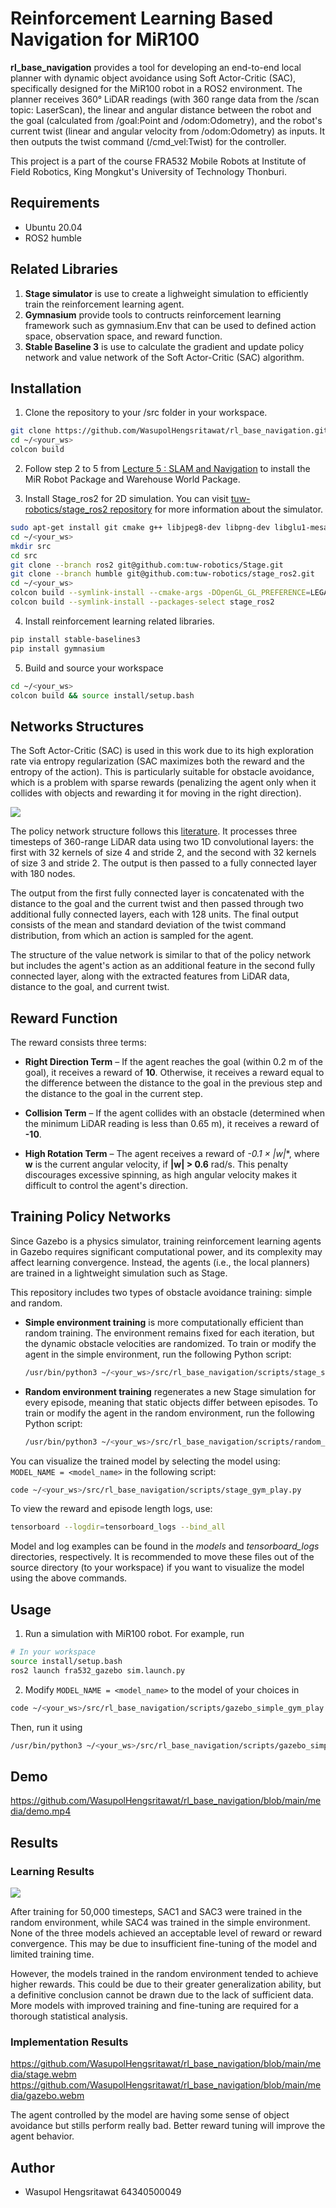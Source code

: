 # Reinforcement Learning Based Navigation for MiR100

**rl_base_navigation** provides a tool for developing an end-to-end local planner with dynamic object avoidance using Soft Actor-Critic (SAC), specifically designed for the MiR100 robot in a ROS2 environment. The planner receives 360° LiDAR readings (with 360 range data from the /scan topic: LaserScan), the linear and angular distance between the robot and the goal (calculated from /goal:Point and /odom:Odometry), and the robot's current twist (linear and angular velocity from /odom:Odometry) as inputs. It then outputs the twist command (/cmd_vel:Twist) for the controller.

This project is a part of the course FRA532 Mobile Robots at Institute of Field Robotics, King Mongkut's University of Technology Thonburi. 

## Requirements
- Ubuntu 20.04
- ROS2 humble

## Related Libraries
1. **Stage simulator** is use to create a lighweight simulation to efficiently train the reinforcement learning agent.
2. **Gymnasium** provide tools to contructs reinforcement learning framework such as gymnasium.Env that can be used to defined action space, observation space, and reward function.
3. **Stable Baseline 3** is use to calculate the gradient and update policy network and value network of the Soft Actor-Critic (SAC) algorithm.

## Installation

1. Clone the repository to your /src folder in your workspace.

```bash
git clone https://github.com/WasupolHengsritawat/rl_base_navigation.git
cd ~/<your_ws>
colcon build
```
2. Follow step 2 to 5 from [Lecture 5 : SLAM and Navigation](https://github.com/kittinook/MobileRobotics2025/tree/navigation-sol) to install the MiR Robot Package and Warehouse World Package.

3. Install Stage_ros2 for 2D simulation. You can visit [tuw-robotics/stage_ros2 repository](https://github.com/tuw-robotics/stage_ros2) for more information about the simulator.
```bash
sudo apt-get install git cmake g++ libjpeg8-dev libpng-dev libglu1-mesa-dev libltdl-dev libfltk1.1-dev
cd ~/<your_ws>
mkdir src
cd src
git clone --branch ros2 git@github.com:tuw-robotics/Stage.git
git clone --branch humble git@github.com:tuw-robotics/stage_ros2.git
cd ~/<your_ws>
colcon build --symlink-install --cmake-args -DOpenGL_GL_PREFERENCE=LEGACY
colcon build --symlink-install --packages-select stage_ros2     
```

4. Install reinforcement learning related libraries.
```bash
pip install stable-baselines3
pip install gymnasium
```

5. Build and source your workspace
```bash
cd ~/<your_ws>
colcon build && source install/setup.bash
```
## Networks Structures
The Soft Actor-Critic (SAC) is used in this work due to its high exploration rate via entropy regularization (SAC maximizes both the reward and the entropy of the action). This is particularly suitable for obstacle avoidance, which is a problem with sparse rewards (penalizing the agent only when it collides with objects and rewarding it for moving in the right direction).

![](https://github.com/WasupolHengsritawat/rl_base_navigation/blob/main/media/PolicyNetworkStructure.png)

The policy network structure follows this [literature](https://journals.sagepub.com/doi/10.1177/0278364920916531). It processes three timesteps of 360-range LiDAR data using two 1D convolutional layers: the first with 32 kernels of size 4 and stride 2, and the second with 32 kernels of size 3 and stride 2. The output is then passed to a fully connected layer with 180 nodes.

The output from the first fully connected layer is concatenated with the distance to the goal and the current twist and then passed through two additional fully connected layers, each with 128 units. The final output consists of the mean and standard deviation of the twist command distribution, from which an action is sampled for the agent.

The structure of the value network is similar to that of the policy network but includes the agent's action as an additional feature in the second fully connected layer, along with the extracted features from LiDAR data, distance to the goal, and current twist.

## Reward Function
The reward consists three terms:
- **Right Direction Term** – If the agent reaches the goal (within 0.2 m of the goal), it receives a reward of **10**. Otherwise, it receives a reward equal to the difference between the distance to the goal in the previous step and the distance to the goal in the current step.

- **Collision Term** – If the agent collides with an obstacle (determined when the minimum LiDAR reading is less than 0.65 m), it receives a reward of **-10**.

- **High Rotation Term** – The agent receives a reward of **-0.1 × |w*|**, where **w** is the current angular velocity, if **|w| > 0.6** rad/s. This penalty discourages excessive spinning, as high angular velocity makes it difficult to control the agent's direction.


## Training Policy Networks

Since Gazebo is a physics simulator, training reinforcement learning agents in Gazebo requires significant computational power, and its complexity may affect learning convergence. Instead, the agents (i.e., the local planners) are trained in a lightweight simulation such as Stage.

This repository includes two types of obstacle avoidance training: simple and random.

-  **Simple environment training** is more computationally efficient than random training. The environment remains fixed for each iteration, but the dynamic obstacle velocities are randomized. To train or modify the agent in the simple environment, run the following Python script:
    ```bash
    /usr/bin/python3 ~/<your_ws>/src/rl_base_navigation/scripts/stage_simple_gym_train.py
    ```

- **Random environment training** regenerates a new Stage simulation for every episode, meaning that static objects differ between episodes. To train or modify the agent in the random environment, run the following Python script:
    ```bash
    /usr/bin/python3 ~/<your_ws>/src/rl_base_navigation/scripts/random_simple_gym_train.py
    ```

You can visualize the trained model by selecting the model using: `MODEL_NAME = <model_name>` in the following script:
```bash
code ~/<your_ws>/src/rl_base_navigation/scripts/stage_gym_play.py
```
To view the reward and episode length logs, use:
```bash
tensorboard --logdir=tensorboard_logs --bind_all
```
Model and log examples can be found in the *models* and *tensorboard_logs* directories, respectively. It is recommended to move these files out of the source directory (to your workspace) if you want to visualize the model using the above commands.

## Usage
1. Run a simulation with MiR100 robot. For example, run
```bash
# In your workspace
source install/setup.bash
ros2 launch fra532_gazebo sim.launch.py
```
2. Modify `MODEL_NAME = <model_name>` to the model of your choices in
```bash
code ~/<your_ws>/src/rl_base_navigation/scripts/gazebo_simple_gym_play.py
```
Then, run it using
```bash
/usr/bin/python3 ~/<your_ws>/src/rl_base_navigation/scripts/gazebo_simple_gym_play.py
```

## Demo
https://github.com/WasupolHengsritawat/rl_base_navigation/blob/main/media/demo.mp4

## Results
### Learning Results
![](https://github.com/WasupolHengsritawat/rl_base_navigation/blob/main/media/ep_len_and_ep_rew.png)

After training for 50,000 timesteps, SAC1 and SAC3 were trained in the random environment, while SAC4 was trained in the simple environment. None of the three models achieved an acceptable level of reward or reward convergence. This may be due to insufficient fine-tuning of the model and limited training time.

However, the models trained in the random environment tended to achieve higher rewards. This could be due to their greater generalization ability, but a definitive conclusion cannot be drawn due to the lack of sufficient data. More models with improved training and fine-tuning are required for a thorough statistical analysis.

### Implementation Results
https://github.com/WasupolHengsritawat/rl_base_navigation/blob/main/media/stage.webm
https://github.com/WasupolHengsritawat/rl_base_navigation/blob/main/media/gazebo.webm

The agent controlled by the model are having some sense of object avoidance but stills perform really bad. Better reward tuning will improve the agent behavior.

## Author
- Wasupol Hengsritawat 64340500049

